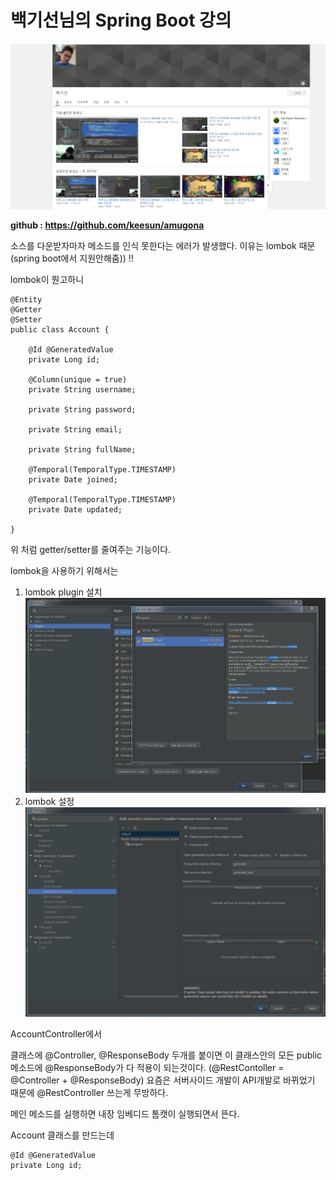 

# 백기선님의 Spring Boot 강의 

![](springboot백기선님강의.PNG)

**github : https://github.com/keesun/amugona**


소스를 다운받자마자 메소드를 인식 못한다는 에러가 발생했다. 이유는 lombok 때문(spring boot에서 지원안해줌)) !! 

lombok이 뭔고하니 
```
@Entity
@Getter
@Setter
public class Account {

    @Id @GeneratedValue
    private Long id;

    @Column(unique = true)
    private String username;

    private String password;

    private String email;

    private String fullName;

    @Temporal(TemporalType.TIMESTAMP)
    private Date joined;

    @Temporal(TemporalType.TIMESTAMP)
    private Date updated;

}
```
위 처럼 getter/setter를 줄여주는 기능이다.

lombok을 사용하기 위해서는 

1. lombok plugin 설치 
![](lombok1.PNG)
2. lombok 설정 
![](lombok2.PNG)

AccountController에서 

클래스에 @Controller, @ResponseBody 두개를 붙이면 이 클래스안의 모든 public 메소드에 @ResponseBody가 다 적용이 되는것이다.
(@RestContoller = @Controller + @ResponseBody)
요즘은 서버사이드 개발이 API개발로 바뀌었기 때문에 @RestController 쓰는게 무방하다. 

메인 메소드를 실행하면 내장 임베디드 톰캣이 실행되면서 뜬다. 

Account 클래스를 만드는데 

```
@Id @GeneratedValue
private Long id;
```